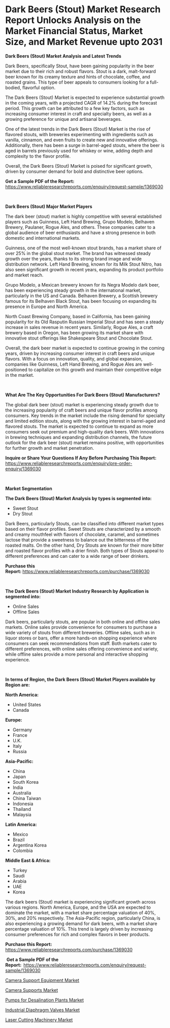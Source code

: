 <p><h1>Dark Beers (Stout) Market Research Report Unlocks Analysis on the Market Financial Status, Market Size, and Market Revenue upto 2031</h1></p><p><strong>Dark Beers (Stout) Market Analysis and Latest Trends</strong></p>
<p><p>Dark Beers, specifically Stout, have been gaining popularity in the beer market due to their rich and robust flavors. Stout is a dark, malt-forward beer known for its creamy texture and hints of chocolate, coffee, and roasted grains. This type of beer appeals to consumers looking for a full-bodied, flavorful option.</p><p>The Dark Beers (Stout) Market is expected to experience substantial growth in the coming years, with a projected CAGR of 14.2% during the forecast period. This growth can be attributed to a few key factors, such as increasing consumer interest in craft and specialty beers, as well as a growing preference for unique and artisanal beverages.</p><p>One of the latest trends in the Dark Beers (Stout) Market is the rise of flavored stouts, with breweries experimenting with ingredients such as vanilla, cinnamon, and even fruits to create new and innovative offerings. Additionally, there has been a surge in barrel-aged stouts, where the beer is aged in barrels previously used for whiskey or wine, adding depth and complexity to the flavor profile.</p><p>Overall, the Dark Beers (Stout) Market is poised for significant growth, driven by consumer demand for bold and distinctive beer options.</p></p>
<p><strong>Get a Sample PDF of the Report:&nbsp;</strong> <a href="https://www.reliableresearchreports.com/enquiry/request-sample/1369030">https://www.reliableresearchreports.com/enquiry/request-sample/1369030</a></p>
<p>&nbsp;</p>
<p><strong>Dark Beers (Stout) Major Market Players</strong></p>
<p><p>The dark beer (stout) market is highly competitive with several established players such as Guinness, Left Hand Brewing, Grupo Modelo, Belhaven Brewery, Paulaner, Rogue Ales, and others. These companies cater to a global audience of beer enthusiasts and have a strong presence in both domestic and international markets.</p><p>Guinness, one of the most well-known stout brands, has a market share of over 25% in the global stout market. The brand has witnessed steady growth over the years, thanks to its strong brand image and wide distribution network. Left Hand Brewing, known for its Milk Stout Nitro, has also seen significant growth in recent years, expanding its product portfolio and market reach.</p><p>Grupo Modelo, a Mexican brewery known for its Negra Modelo dark beer, has been experiencing steady growth in the international market, particularly in the US and Canada. Belhaven Brewery, a Scottish brewery famous for its Belhaven Black Stout, has been focusing on expanding its presence in Europe and North America.</p><p>North Coast Brewing Company, based in California, has been gaining popularity for its Old Rasputin Russian Imperial Stout and has seen a steady increase in sales revenue in recent years. Similarly, Rogue Ales, a craft brewery based in Oregon, has been growing its market share with innovative stout offerings like Shakespeare Stout and Chocolate Stout.</p><p>Overall, the dark beer market is expected to continue growing in the coming years, driven by increasing consumer interest in craft beers and unique flavors. With a focus on innovation, quality, and global expansion, companies like Guinness, Left Hand Brewing, and Rogue Ales are well-positioned to capitalize on this growth and maintain their competitive edge in the market.</p></p>
<p>&nbsp;</p>
<p><strong>What Are The Key Opportunities For Dark Beers (Stout) Manufacturers?</strong></p>
<p><p>The global dark beer (stout) market is experiencing steady growth due to the increasing popularity of craft beers and unique flavor profiles among consumers. Key trends in the market include the rising demand for specialty and limited edition stouts, along with the growing interest in barrel-aged and flavored stouts. The market is expected to continue to expand as more consumers seek out premium and high-quality dark beers. With innovations in brewing techniques and expanding distribution channels, the future outlook for the dark beer (stout) market remains positive, with opportunities for further growth and market penetration.</p></p>
<p><strong>Inquire or Share Your Questions If Any Before Purchasing This Report:</strong> <a href="https://www.reliableresearchreports.com/enquiry/pre-order-enquiry/1369030">https://www.reliableresearchreports.com/enquiry/pre-order-enquiry/1369030</a></p>
<p>&nbsp;</p>
<p><strong>Market Segmentation</strong></p>
<p><strong>The Dark Beers (Stout) Market Analysis by types is segmented into:</strong></p>
<p><ul><li>Sweet Stout</li><li>Dry Stout</li></ul></p>
<p><p>Dark Beers, particularly Stouts, can be classified into different market types based on their flavor profiles. Sweet Stouts are characterized by a smooth and creamy mouthfeel with flavors of chocolate, caramel, and sometimes lactose that provide a sweetness to balance out the bitterness of the roasted malts. On the other hand, Dry Stouts are known for their more bitter and roasted flavor profiles with a drier finish. Both types of Stouts appeal to different preferences and can cater to a wide range of beer drinkers.</p></p>
<p><strong>Purchase this Report:&nbsp;</strong><a href="https://www.reliableresearchreports.com/purchase/1369030">https://www.reliableresearchreports.com/purchase/1369030</a></p>
<p>&nbsp;</p>
<p><strong>The Dark Beers (Stout) Market Industry Research by Application is segmented into:</strong></p>
<p><ul><li>Online Sales</li><li>Offline Sales</li></ul></p>
<p><p>Dark beers, particularly stouts, are popular in both online and offline sales markets. Online sales provide convenience for consumers to purchase a wide variety of stouts from different breweries. Offline sales, such as in liquor stores or bars, offer a more hands-on shopping experience where consumers can seek recommendations from staff. Both markets cater to different preferences, with online sales offering convenience and variety, while offline sales provide a more personal and interactive shopping experience.</p></p>
<p>&nbsp;</p>
<p><strong>In terms of Region, the Dark Beers (Stout) Market Players available by Region are:</strong></p>
<p>
    <p> <strong> North America: </strong>
        <ul>
            <li>United States</li>
            <li>Canada</li>
        </ul>
        </p> 
    <p> <strong> Europe: </strong>
        <ul>
            <li>Germany</li>
            <li>France</li>
            <li>U.K.</li>
            <li>Italy</li>
            <li>Russia</li>
        </ul>
        </p> 
    <p> <strong> Asia-Pacific: </strong>
        <ul>
            <li>China</li>
            <li>Japan</li>
            <li>South Korea</li>
            <li>India</li>
            <li>Australia</li>
            <li>China Taiwan</li>
            <li>Indonesia</li>
            <li>Thailand</li>
            <li>Malaysia</li>
        </ul>
        </p> 
    <p> <strong> Latin America: </strong>
        <ul>
            <li>Mexico</li>
            <li>Brazil</li>
            <li>Argentina Korea</li>
            <li>Colombia</li>
        </ul>
        </p> 
    <p> <strong> Middle East & Africa: </strong>
        <ul>
            <li>Turkey</li>
            <li>Saudi</li>
            <li>Arabia</li>
            <li>UAE</li>
            <li>Korea</li>
        </ul>
    </p>
    </p>
<p><p>The dark beers (Stout) market is experiencing significant growth across various regions. North America, Europe, and the USA are expected to dominate the market, with a market share percentage valuation of 40%, 30%, and 20% respectively. The Asia-Pacific region, particularly China, is also experiencing a growing demand for dark beers, with a market share percentage valuation of 10%. This trend is largely driven by increasing consumer preferences for rich and complex flavors in beer products.</p></p>
<p><strong>Purchase this Report: </strong><a href="https://www.reliableresearchreports.com/purchase/1369030">https://www.reliableresearchreports.com/purchase/1369030</a></p>
<p>&nbsp;<strong>Get a Sample PDF of the Report:&nbsp;&nbsp;</strong><a href="https://www.reliableresearchreports.com/enquiry/request-sample/1369030">https://www.reliableresearchreports.com/enquiry/request-sample/1369030</a></p>
<p><strong></strong></p>
<p><p><a href="https://github.com/angelajermaine/Market-Research-Report-List-1/blob/main/camera-support-equipment-market.md">Camera Support Equipment Market</a></p><p><a href="https://github.com/beatblasta/Market-Research-Report-List-1/blob/main/camera-supports-market.md">Camera Supports Market</a></p><p><a href="https://github.com/provorikovar/Market-Research-Report-List-3/blob/main/pumps-for-desalination-plants-market.md">Pumps for Desalination Plants Market</a></p><p><a href="https://github.com/shotows/Market-Research-Report-List-1/blob/main/industrial-diaphragm-valves-market.md">Industrial Diaphragm Valves Market</a></p><p><a href="https://github.com/Sinjinluong3e0awx2m195k76/Market-Research-Report-List-1/blob/main/laser-cutting-machinery-market.md">Laser Cutting Machinery Market</a></p></p>